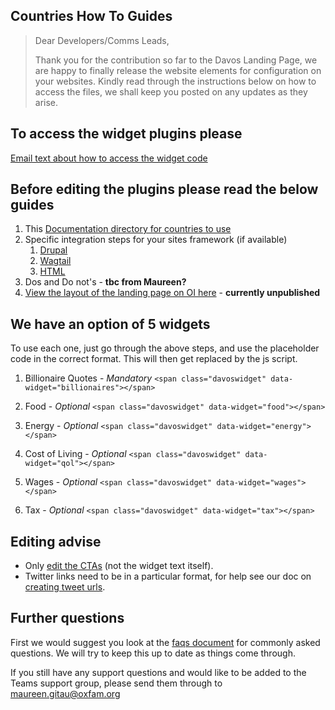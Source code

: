 ## Countries How To Guides

> Dear Developers/Comms Leads,
> 
> Thank you for the contribution so far to the Davos Landing Page, we are happy
> to finally release the website elements for configuration on your websites.
> Kindly read through the instructions below on how to access the files, we
> shall keep you posted on any updates as they arise.

## To access the widget plugins please

[Email text about how to access the widget code](access-the-widget.md)

## Before editing the plugins please read the below guides

1. This [Documentation directory for countries to use](/docs/03-how-to/countries)
2. Specific integration steps for your sites framework (if available)
    1. [Drupal](integrations/integrate-into-a-drupal-site.md)
    2. [Wagtail](integrations/integrate-into-a-wagtail-site.md)
    3. [HTML](integrations/integrate-into-html.md)
3. Dos and Do not's  - **tbc from Maureen?**
4. [View the layout of the landing page on OI here](https://www.oxfam.org/en/take-action/campaigns/shocking-billionaire-stats-10-years) - **currently unpublished**

## We have an option of 5 widgets

To use each one, just go through the above steps, and use the placeholder code
in the correct format. This will then get replaced by the js script.

1. Billionaire Quotes - *Mandatory* `<span class="davoswidget" data-widget="billionaires"></span>`

2. Food - *Optional* `<span class="davoswidget" data-widget="food"></span>`

3. Energy - *Optional* `<span class="davoswidget" data-widget="energy"></span>`

4. Cost of Living - *Optional* `<span class="davoswidget" data-widget="qol"></span>`

5. Wages - *Optional* `<span class="davoswidget" data-widget="wages"></span>`

6. Tax - *Optional* `<span class="davoswidget" data-widget="tax"></span>`

## Editing advise

- Only [edit the CTAs](edit-the-local-ctas.md) (not the widget text itself).
- Twitter links need to be in a particular format, for help see our doc on [creating tweet urls](create-tweet-url.md).

## Further questions

First we would suggest you look at the [faqs document](/docs/04-reference/faqs.md)
for commonly asked questions.  We will try to keep this up to date as things
come through.

If you still have any support questions and would like to be added to the Teams
support group, please send them through to [maureen.gitau@oxfam.org](mailto:maureen.gitau@oxfam.org)
